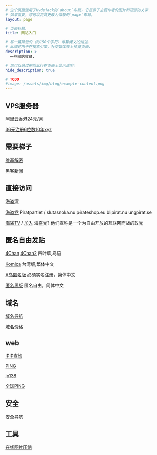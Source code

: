 ```yaml
---
# 这个页面使用了Hydejack的`about`布局，它显示了主要作者的图片和顶部的文字.
# 如果需要，您可以将其更改为常规的`page`布局。
layout: page

# 页面标题.
title: 网站入口

# 写一篇简短的（约150个字符）每篇博文的描述.
# 此描述用于在搜索引擎，社交媒体等上预览页面.
description: >
  一些网站收藏.

# 您可以通过删除此行在页面上显示说明:
hide_description: true

# TODO
#image: /assets/img/blog/example-content.png
---
```

## VPS服务器
 
[阿里云香港24元/月](https://www.aliyun.com/product/swas?spm=5176.12825654.eofdhaal5.32.754f2c4abSOk03&userCode=1ovvh9tg)

[36元注册6位数10年xyz](https://www.name.com/zh-cn/referral/37d227)

## 需要梯子

[维基解密](https://wikileaks.org/)

[黑客新闻](https://news.ycombinator.com/news)

## 直接访问

[海盗湾](http://thepiratebay.ee/) 

[海盗党](https://piratpartiet.se/) Piratpartiet / 
slutasnoka.nu pirateshop.eu blipirat.nu ungpirat.se

[海盗TV](http://pirat.tv) / 
[加入](https://blipirat.nu/) 海盗党? 他们宣称是一个为自由开放的互联网而战的政党

## 匿名自由发贴

[4Chan](https://www.4chan.org/) 
[4Chan2](https://www.4channel.org/) 四叶草,鸟语

[Komica](https://www.komica.org) 台湾版,繁体中文

[A岛匿名版](https://adnmb2.com/Forum) 必须实名注册，简体中文

[匿名黑版](https://heiban.me/) 匿名自由，简体中文

## 域名

[域名导航](https://www.domain265.com/)

[域名价格](https://www.domcomp.com/)

## web

[IPIP查询](https://www.ipip.net/ip.html)

[PING](http://ping.pe/)

[ip138](https://site.ip138.com)

[全球PING](https://ping.openadmintools.com/)

## 安全

[安全导航](https://coco413.com/navi.html)

## 工具

[在线图片压缩](https://tinypng.com/)
